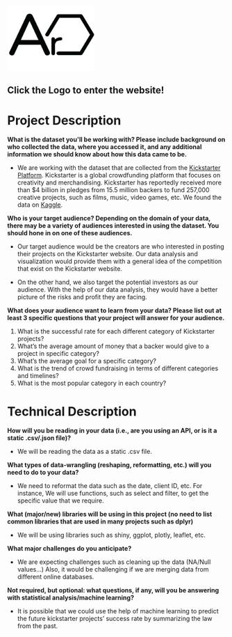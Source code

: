 [<img src="www/Ar.png" width= 200px height=150px
     alt="Kickstarter Data Visualization"
/>]( https://yutianlei.shinyapps.io/Yutian-Kickstarer-Project/)
## Click the Logo to enter the website!

# Project Description

**What is the dataset you'll be working with?  Please include background on who collected the data, where you accessed it, and any additional information we should know about how this data came to be.**

- We are working with the dataset that are collected from the [Kickstarter Platform](https://www.kickstarter.com). Kickstarter is a global crowdfunding platform that focuses on creativity and merchandising. Kickstarter has reportedly received more than $4 billion in pledges from 15.5 million backers to fund 257,000 creative projects, such as films, music, video games, etc.
We found the data on [Kaggle](https://www.kaggle.com/kemical/kickstarter-projects).

**Who is your target audience?  Depending on the domain of your data, there may be a variety of audiences interested in using the dataset.  You should hone in on one of these audiences.**
	
- Our target audience would be the creators are who interested in posting their projects on the Kickstarter website. Our data analysis and visualization would provide them with a general idea of the competition that exist on the Kickstarter website. 

- On the other hand, we also target the potential investors as our audience. With the help of our data analysis, they would have a better picture of the risks and profit they are facing. 


**What does your audience want to learn from your data?  Please list out at least 3 specific questions that your project will answer for your audience.**

1. What is the successful rate for each different category of Kickstarter projects?
2. What’s the average amount of money that a backer would give to a project in specific category?
3. What’s the average goal for a specific category?
4. What is the trend of crowd fundraising in terms of different categories and timelines?
5. What is the most popular category in each country?

# Technical Description
**How will you be reading in your data (i.e., are you using an API, or is it a static .csv/.json file)?**

- We will be reading the data as a static .csv file.

**What types of data-wrangling (reshaping, reformatting, etc.) will you need to do to your data?**
- We need to reformat the data such as the date, client ID, etc. For instance, We will use functions, such as select and filter, to get the specific value that we require.

**What (major/new) libraries will be using in this project (no need to list common libraries that are used in many projects such as dplyr)**

- We will be using libraries such as shiny, ggplot, plotly, leaflet, etc.

**What major challenges do you anticipate?**

- We are expecting challenges such as cleaning up the data (NA/Null values...)
Also, it would be challenging if we are merging data from different online databases. 

**Not required, but optional: what questions, if any, will you be answering with statistical analysis/machine learning?**

- It is possible that we could use the help of machine learning to predict the future kickstarter projects’ success rate by summarizing the law from the past.
